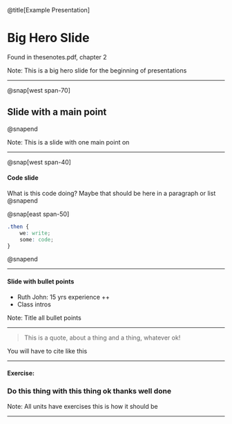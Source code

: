 @title[Example Presentation]

# Big Hero Slide

Found in thesenotes.pdf, chapter 2

Note:
This is a big hero slide for the beginning of presentations

---
@snap[west span-70]
## Slide with a main point
@snapend

Note:
This is a slide with one main point on

---

<!-- snap syntax goes a little like [direction width] ie [north-west span-30]-->

@snap[west span-40]
#### Code slide

What is this code doing? Maybe that should be here in a paragraph or list
@snapend

@snap[east span-50]
```css
.then {
	we: write;
	some: code;
}
```
@snapend

---

#### Slide with bullet points

- Ruth John: 15 yrs experience ++
- Class intros

Note:
Title all bullet points

---

>This is a quote, about a thing and a thing, whatever ok!

You will have to cite like this

---

#### Exercise:

### Do this thing with this thing ok thanks well done

Note:
All units have exercises this is how it should be

---


